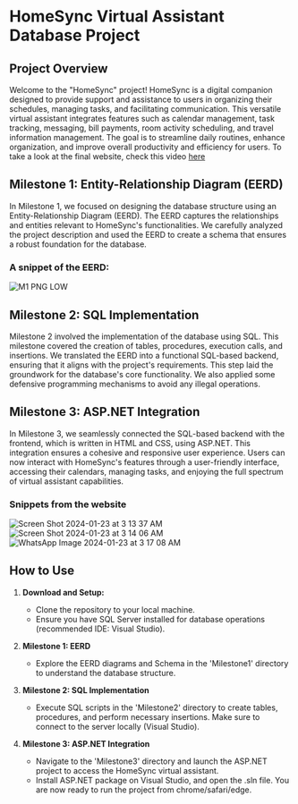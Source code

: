 # HomeSync Virtual Assistant Database Project

## Project Overview

Welcome to the "HomeSync" project! HomeSync is a digital companion designed to provide support and assistance to users in organizing their schedules, managing tasks, and facilitating communication. This versatile virtual assistant integrates features such as calendar management, task tracking, messaging, bill payments, room activity scheduling, and travel information management. The goal is to streamline daily routines, enhance organization, and improve overall productivity and efficiency for users. To take a look at the final website, check this video [here]()

## Milestone 1: Entity-Relationship Diagram (EERD)

In Milestone 1, we focused on designing the database structure using an Entity-Relationship Diagram (EERD). The EERD captures the relationships and entities relevant to HomeSync's functionalities. We carefully analyzed the project description and used the EERD to create a schema that ensures a robust foundation for the database.

### A snippet of the EERD:
![M1 PNG LOW](https://github.com/sarahelfeel04/Virtual-Assistant-Database/assets/142936159/355850d2-4195-4235-a1a6-435120cabfd9)


## Milestone 2: SQL Implementation

Milestone 2 involved the implementation of the database using SQL. This milestone covered the creation of tables, procedures, execution calls, and insertions. We translated the EERD into a functional SQL-based backend, ensuring that it aligns with the project's requirements. This step laid the groundwork for the database's core functionality. We also applied some defensive programming mechanisms to avoid any illegal operations.

## Milestone 3: ASP.NET Integration

In Milestone 3, we seamlessly connected the SQL-based backend with the frontend, which is written in HTML and CSS, using ASP.NET. This integration ensures a cohesive and responsive user experience. Users can now interact with HomeSync's features through a user-friendly interface, accessing their calendars, managing tasks, and enjoying the full spectrum of virtual assistant capabilities.

### Snippets from the website
![Screen Shot 2024-01-23 at 3 13 37 AM](https://github.com/sarahelfeel04/Virtual-Assistant-Database/assets/142936159/a444b3f6-5ec2-47a6-ba32-48f25c33d8bc)
![Screen Shot 2024-01-23 at 3 14 06 AM](https://github.com/sarahelfeel04/Virtual-Assistant-Database/assets/142936159/351539f5-89a4-4266-8d49-4308aa2d1512)
![WhatsApp Image 2024-01-23 at 3 17 08 AM](https://github.com/sarahelfeel04/Virtual-Assistant-Database/assets/142936159/f25dc43d-a04f-4509-8901-609b1fd67ba1)


## How to Use

1. **Download and Setup:**
   - Clone the repository to your local machine.
   - Ensure you have SQL Server installed for database operations (recommended IDE: Visual Studio).

2. **Milestone 1: EERD**
   - Explore the EERD diagrams and Schema in the 'Milestone1' directory to understand the database structure.

3. **Milestone 2: SQL Implementation**
   - Execute SQL scripts in the 'Milestone2' directory to create tables, procedures, and perform necessary insertions. Make sure to connect to the server locally (Visual Studio).

4. **Milestone 3: ASP.NET Integration**
   - Navigate to the 'Milestone3' directory and launch the ASP.NET project to access the HomeSync virtual assistant.
   - Install ASP.NET package on Visual Studio, and open the .sln file. You are now ready to run the project from chrome/safari/edge.

